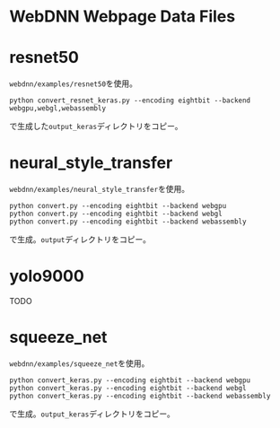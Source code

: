 # WebDNN Webpage Data Files

# resnet50
`webdnn/examples/resnet50`を使用。

```
python convert_resnet_keras.py --encoding eightbit --backend webgpu,webgl,webassembly
```

で生成した`output_keras`ディレクトリをコピー。

# neural_style_transfer
`webdnn/examples/neural_style_transfer`を使用。

```
python convert.py --encoding eightbit --backend webgpu
python convert.py --encoding eightbit --backend webgl
python convert.py --encoding eightbit --backend webassembly
```

で生成。`output`ディレクトリをコピー。

# yolo9000
TODO

# squeeze_net
`webdnn/examples/squeeze_net`を使用。

```
python convert_keras.py --encoding eightbit --backend webgpu
python convert_keras.py --encoding eightbit --backend webgl
python convert_keras.py --encoding eightbit --backend webassembly
```

で生成。`output_keras`ディレクトリをコピー。
